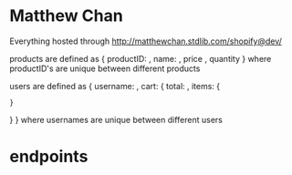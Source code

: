 # Matthew Chan
 Everything hosted through http://matthewchan.stdlib.com/shopify@dev/
 
 products are defined as 
 {
  productID: ,
  name: ,
  price ,
  quantity
 }
 where productID's are unique between different products
 
 users are defined as
  {
  username: ,
  cart: {
    total: ,
    items: {
    
    }
  }
 }
 where usernames are unique between different users
 
 # endpoints
 <h1> </h1>
